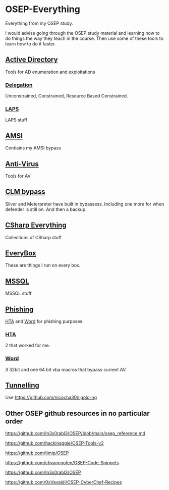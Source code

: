 # OSEP-Everything
Everything from my OSEP study.

I would advise going through the OSEP study material and learning how to do things the way they teach in the course. Then use some of these tools to learn how to do it faster. 

## [Active Directory](/Active%20Directory/)
Tools for AD enumeration and exploitations
### [Delegation](/Active%20Directory/Delegation/)
Unconstrained, Constrained, Resource Based Constrained.
### [LAPS](/Active%20Directory/LAPS/)
LAPS stuff

## [AMSI](/AMSI/)
Contiains my AMSI bypass

## [Anti-Virus](/Anti-Virus/)
Tools for AV

##  [CLM bypass](/CLM%20bypass/)
Sliver and Meterpreter have built in bypassess. Including one more for when defender is still on. And then a backup.

## [CSharp Everything](/Csharp%20Everything/)
Collections of CSharp stuff

## [EveryBox](/EveryBox/)
These are things I run on every box. 

## [MSSQL](/MSSQL/)
MSSQL stuff

## [Phishing](/Phishing/)
[HTA](/Phishing/HTA/) and [Word](/Phishing/Word/) for phishing purposes.

### [HTA](/Phishing/HTA/)
2 that worked for me.

### [Word](/Phishing/Word/)
3 32bit and one 64 bit vba macros that bypass current AV.

## [Tunnelling](/Tunnelling/)
Use https://github.com/nicocha30/ligolo-ng


## Other OSEP github resources in no particular order

https://github.com/In3x0rabl3/OSEP/blob/main/osep_reference.md

https://github.com/hackinaggie/OSEP-Tools-v2

https://github.com/timip/OSEP

https://github.com/chvancooten/OSEP-Code-Snippets

https://github.com/In3x0rabl3/OSEP

https://github.com/0xVavaldi/OSEP-CyberChef-Recipes

